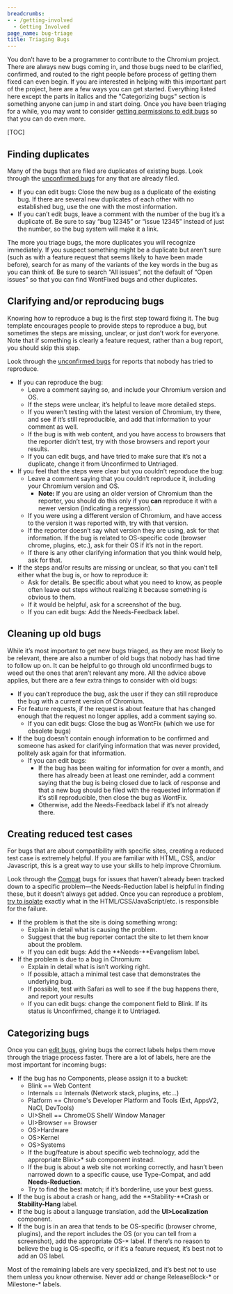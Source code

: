 ```yaml
---
breadcrumbs:
- - /getting-involved
  - Getting Involved
page_name: bug-triage
title: Triaging Bugs
---
```


You don’t have to be a programmer to contribute to the Chromium project. There
are always new bugs coming in, and those bugs need to be clarified, confirmed,
and routed to the right people before process of getting them fixed can even
begin.
If you are interested in helping with this important part of the project, here
are a few ways you can get started. Everything listed here except the parts in
italics and the "Categorizing bugs" section is something anyone can jump in and
start doing. Once you have been triaging for a while, you may want to consider
[getting permissions to edit bugs](/getting-involved/get-bug-editing-privileges)
so that you can do even more.

[TOC]

## Finding duplicates

Many of the bugs that are filed are duplicates of existing bugs. Look through
the [unconfirmed
bugs](http://code.google.com/p/chromium/issues/list?can=2&q=status:unconfirmed&sort=-id&colspec=ID%20Stars%20Area%20Feature%20Status%20Summary%20Modified%20OS)
for any that are already filed.

*   If you can edit bugs: Close the new bug as a duplicate of the
            existing bug. If there are several new duplicates of each other with
            no established bug, use the one with the most information.
*   If you can’t edit bugs, leave a comment with the number of the bug
            it’s a duplicate of. Be sure to say “bug 12345” or “issue 12345”
            instead of just the number, so the bug system will make it a link.

The more you triage bugs, the more duplicates you will recognize immediately. If
you suspect something might be a duplicate but aren’t sure (such as with a
feature request that seems likely to have been made before), search for as many
of the variants of the key words in the bug as you can think of. Be sure to
search “All issues”, not the default of “Open issues” so that you can find
WontFixed bugs and other duplicates.

## Clarifying and/or reproducing bugs

Knowing how to reproduce a bug is the first step toward fixing it. The bug
template encourages people to provide steps to reproduce a bug, but sometimes
the steps are missing, unclear, or just don’t work for everyone. Note that if
something is clearly a feature request, rather than a bug report, you should
skip this step.

Look through the [unconfirmed
bugs](http://code.google.com/p/chromium/issues/list?can=2&q=status:unconfirmed&sort=-id&colspec=ID%20Stars%20Area%20Feature%20Status%20Summary%20Modified%20OS)
for reports that nobody has tried to reproduce.

*   If you can reproduce the bug:
    *   Leave a comment saying so, and include your Chromium version and
                OS.
    *   If the steps were unclear, it’s helpful to leave more detailed
                steps.
    *   If you weren’t testing with the latest version of Chromium, try
                there, and see if it’s still reproducible, and add that
                information to your comment as well.
    *   If the bug is with web content, and you have access to browsers
                that the reporter didn’t test, try with those browsers and
                report your results.
    *   If you can edit bugs, and have tried to make sure that it’s not
                a duplicate, change it from Unconfirmed to Untriaged.
*   If you feel that the steps were clear but you couldn’t reproduce the
            bug:
    *   Leave a comment saying that you couldn’t reproduce it, including
                your Chromium version and OS.
        *   **Note:** If you are using an older version of Chromium than
                    the reporter, you should do this only if you **can**
                    reproduce it with a newer version (indicating a regression).
    *   If you were using a different version of Chromium, and have
                access to the version it was reported with, try with that
                version.
    *   If the reporter doesn’t say what version they are using, ask for
                that information. If the bug is related to OS-specific code
                (browser chrome, plugins, etc.), ask for their OS if it’s not in
                the report.
    *   If there is any other clarifying information that you think
                would help, ask for that.
*   If the steps and/or results are missing or unclear, so that you
            can’t tell either what the bug is, or how to reproduce it:
    *   Ask for details. Be specific about what you need to know, as
                people often leave out steps without realizing it because
                something is obvious to them.
    *   If it would be helpful, ask for a screenshot of the bug.
    *   If you can edit bugs: Add the Needs-Feedback label.

## Cleaning up old bugs

While it’s most important to get new bugs triaged, as they are most likely to be
relevant, there are also a number of old bugs that nobody has had time to follow
up on. It can be helpful to go through old unconfirmed bugs to weed out the ones
that aren’t relevant any more. All the advice above applies, but there are a few
extra things to consider with old bugs:

*   If you can’t reproduce the bug, ask the user if they can still
            reproduce the bug with a current version of Chromium.
*   For feature requests, if the request is about feature that has
            changed enough that the request no longer applies, add a comment
            saying so.
    *   If you can edit bugs: Close the bug as WontFix (which we use for
                obsolete bugs)
*   If the bug doesn’t contain enough information to be confirmed and
            someone has asked for clarifying information that was never
            provided, politely ask again for that information.
    *   If you can edit bugs:
        *   If the bug has been waiting for information for over a
                    month, and there has already been at least one reminder, add
                    a comment saying that the bug is being closed due to lack of
                    response and that a new bug should be filed with the
                    requested information if it’s still reproducible, then close
                    the bug as WontFix.
        *   Otherwise, add the Needs-Feedback label if it’s not already
                    there.

## Creating reduced test cases

For bugs that are about compatibility with specific sites, creating a reduced
test case is extremely helpful. If you are familiar with HTML, CSS, and/or
Javascript, this is a great way to use your skills to help improve Chromium.

Look through the
[Compat](http://code.google.com/p/chromium/issues/list?can=2&q=area:compat&sort=-id&colspec=ID%20Stars%20Pri%20Area%20Feature%20Type%20Status%20Summary%20Modified%20Owner%20Mstone%20OS)
bugs for issues that haven’t already been tracked down to a specific problem—the
Needs-Reduction label is helpful in finding these, but it doesn’t always get
added. Once you can reproduce a problem, [try to
isolate](/system/errors/NodeNotFound) exactly what in the
HTML/CSS/JavaScript/etc. is responsible for the failure.

*   If the problem is that the site is doing something wrong:
    *   Explain in detail what is causing the problem.
    *   Suggest that the bug reporter contact the site to let them know
                about the problem.
    *   If you can edit bugs: Add the **Needs-**Evangelism label.
*   If the problem is due to a bug in Chromium:
    *   Explain in detail what is isn’t working right.
    *   If possible, attach a minimal test case that demonstrates the
                underlying bug.
    *   If possible, test with Safari as well to see if the bug happens
                there, and report your results
    *   If you can edit bugs: change the component field to Blink. If
                its status is Unconfirmed, change it to Untriaged.

## Categorizing bugs

Once you can [edit bugs](/getting-involved/get-bug-editing-privileges), giving
bugs the correct labels helps them move through the triage process faster. There
are a lot of labels, here are the most important for incoming bugs:

*   If the bug has no Components, please assign it to a bucket:
    *   Blink == Web Content
    *   Internals == Internals (Network stack, plugins, etc...)
    *   Platform == Chrome's Developer Platform and Tools (Ext, AppsV2,
                NaCl, DevTools)
    *   UI&gt;Shell == ChromeOS Shell/ Window Manager
    *   UI&gt;Browser == Browser
    *   OS&gt;Hardware
    *   OS&gt;Kernel
    *   OS&gt;Systems
    *   If the bug/feature is about specific web technology, add the
                appropriate Blink&gt;\* sub component instead.
    *   If the bug is about a web site not working correctly, and hasn’t
                been narrowed down to a specific cause, use Type-Compat, and add
                **Needs-Reduction**.
    *   Try to find the best match; if it’s borderline, use your best
                guess.
*   If the bug is about a crash or hang, add the **Stability-**Crash or
            **Stability-Hang** label.
*   If the bug is about a language translation, add the
            **UI&gt;Localization** component.
*   If the bug is in an area that tends to be OS-specific (browser
            chrome, plugins), and the report includes the OS (or you can tell
            from a screenshot), add the appropriate OS-\* label. If there’s no
            reason to believe the bug is OS-specific, or if it’s a feature
            request, it’s best not to add an OS label.

Most of the remaining labels are very specialized, and it’s best not to use them
unless you know otherwise. Never add or change ReleaseBlock-\* or Milestone-\*
labels.
